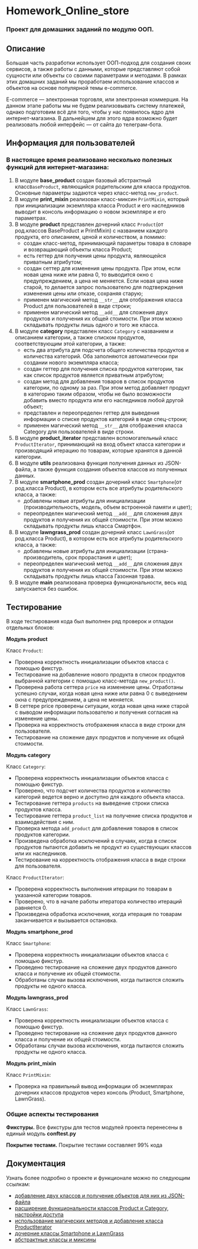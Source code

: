 # Homework_Online_store
### Проект для домашних заданий по модулю ООП.

## Описание
Большая часть разработки использует ООП-подход для создания своих сервисов, а также работы с данными, которые представляют собой сущности или объекты со своими параметрами и методами. 
В рамках этих домашних заданий мы проработаем использование классов и объектов на основе популярной темы e-commerce.

E-commerce — электронная торговля, или электронная коммерция. На данном этапе работы мы не будем реализовывать систему платежей, однако подготовим всё для того, чтобы у нас появилось ядро для интернет-магазина. 
В дальнейшем для этого ядра возможно будет реализовать любой интерфейс — от сайта до телеграм-бота.

## Информация для пользователей
### В настоящее время реализовано несколько полезных функций для интернет-магазина:
1) В модуле **base_product** создан базовый абстрактный класс`BaseProduct`, являющийся родительским для класса продуктов. Основные параметры задаются через класс-метод `new_product`.
2) В модуле **print_mixin** реализован класс-миксин `PrintMixin`, который при инициализации экземпляра класса Product и его наследников выводит в консоль информацию о новом экземпляре и его параметрах. 
3) В модуле **product** представлен дочерний класс `Product`(от род.классов BaseProduct и PrintMixin) с названием каждого продукта, его описанием, ценой и количеством, а помимо:
    + создан класс-метод, принимающий параметры товара в словаре и возвращающий объекты класса Product;
    + есть геттер для получения цены продукта, являющейся приватным атрибутом;
    + создан сеттер для изменения цены продукта. При этом, если новая цена ниже или равна 0, то выводится окно с предупреждением, а цена не меняется.
    Если новая цена ниже старой, то делается запрос пользователю для подтверждения изменения цены или отказе, сохраняя старую;
    + применен магический метод `__str__` для отображения класса Product для пользователей в виде строки;
    + применен магический метод `__add__` для сложения двух продуктов и получения их общей стоимости. При этом можно складывать продукты лишь одного и того же класса.
4) В модуле **category** представлен класс `Category` с названием и описанием категории, а также списком продуктов, соответствующим этой категории, а также:
    + есть два атрибута для подсчета общего количества продуктов и количества категорий. Оба заполняются автоматически при создании нового экземпляра класса;
    + создан геттер для получения списка продуктов категории, так как список продуктов является приватным атрибутом;
    + создан метод для добавления товаров в список продуктов категории, по одному за раз. При этом метод добавляет продукт в категорию таким образом, чтобы не было возможности добавить вместо продукта или его наследников любой другой объект;
    + представлен и переопределен геттер для выведения информации о списке продуктов категорий в виде спец-строки;
    + применен магический метод `__str__` для отображения класса Category для пользователей в виде строки.
5) В модуле **product_iterator** представлен вспомогательный класс `ProductIterator`, принимающий на вход объект класса категории и производящий итерацию по товарам, которые хранятся в данной категории.
6) В модуле **utils** реализована функция получения данных из JSON-файла, а также функция создания объектов классов из полученных данных.
7) В модуле **smartphone_prod** создан дочерний класс `Smartphone`(от род.класса Product), в котором есть все атрибуты родительского класса, а также:
    + добавлены новые атрибуты для инициализации (производительность, модель, объем встроенной памяти и цвет);
    + переопределен магический метод `__add__` для сложения двух продуктов и получения их общей стоимости. При этом можно складывать продукты лишь класса Смартфон.
8) В модуле **lawngrass_prod** создан дочерний класс `LawnGrass`(от род.класса Product), в котором есть все атрибуты родительского класса, а также:
    + добавлены новые атрибуты для инициализации (страна-производитель, срок прорастания и цвет);
    + переопределен магический метод `__add__` для сложения двух продуктов и получения их общей стоимости. При этом можно складывать продукты лишь класса Газонная трава.
9) В модуле **main** реализована проверка функциональности, весь код запускается без ошибок.

## Тестирование
В ходе тестирования кода был выполнен ряд проверок и отладки отдельных блоков:

**Модуль product**

Класс `Product`:
+ Проверена корректность инициализации объектов класса с помощью фикстур.
+ Тестирование на добавление нового продукта в список продуктов выбранной категории с помощью класс-метода `new_product()`.
+ Проверена работа сеттера `price` на изменение цены. Отработаны успешно случаи, когда новая цена ниже или равна 0 с выведением окна с предупреждением, а цена не меняется.
+ В сеттере price проверены ситуации, когда новая цена ниже старой с выводом информации пользователю и получения согласия на изменение цены.
+ Проверка на корректность отображения класса в виде строки для пользователя.
+ Тестирование на сложение двух продуктов и получение их общей стоимости.

**Модуль category**

Класс `Category`:
+ Проверена корректность инициализации объектов класса с помощью фикстур.
+ Проверено, что подсчет количества продуктов и количество категорий ведется верно и доступно для каждого объекта класса.
+ Тестирование геттера `products` на выведение строки списка продуктов класса.
+ Тестирование геттера `product_list` на получение списка продуктов и взаимодействия с ним.
+ Проверка метода `add_product` для добавления товаров в список продуктов категории.
+ Произведена обработка исключений в случаях, когда в список продуктов пытаются добавить не продукт из существующих классов или их наследников.
+ Тестирование на корректность отображения класса в виде строки для пользователя.

Класс `ProductIterator`:
+ Проверена корректность выполнения итерации по товарам в указанной категории товаров.
+ Проверено, что в начале работы итератора количество итераций равняется 0.
+ Произведена обработка исключения, когда итерация по товарам заканчивается и вызывается остановка.

**Модуль smartphone_prod**

Класс `Smartphone`:
+ Проверена корректность инициализации объектов класса с помощью фикстур.
+ Проведено тестирование на сложение двух продуктов данного класса и получение их общей стоимости.
+ Обработаны случаи вызова исключения, когда пытаются сложить продукты не одного класса.

**Модуль lawngrass_prod**

Класс `LawnGrass`:
+ Проверена корректность инициализации объектов класса с помощью фикстур.
+ Проведено тестирование на сложение двух продуктов данного класса и получение их общей стоимости.
+ Обработаны случаи вызова исключения, когда пытаются сложить продукты не одного класса.

**Модуль print_mixin**

Класс `PrintMixin`:
+ Проверка на правильный вывод информации об экземплярах дочерних классов продуктов через консоль (Product, Smartphone, LawnGrass).

### Общие аспекты тестирования
**Фикстуры.** 
Все фикстуры для тестов модулей проекта перенесены в единый модуль **conftest.py**

**Покрытие тестами.** 
Покрытие тестами составляет 99% кода

## Документация
Узнать более подробно о проекте и функционале можно по следующим ссылкам:
- [добавление двух классов и получение объектов для них из JSON-файла](Homework_14.1.md)
- [расширение функциональности классов Product и Category, настройки доступа](Homework_14.2.md)
- [использование магических методов и добавление класса ProductIterator](Homework_15.1.md)
- [дочерние классы Smartphone и LawnGrass](Homework_16.1.md)
- [абстрактные классы и миксины](Homework_16.2.md)